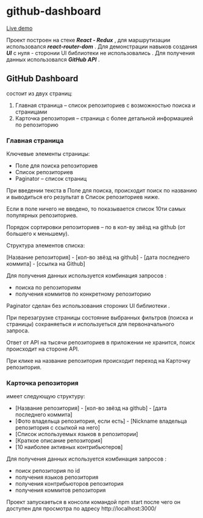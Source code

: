 # github-dashboard
[Live demo](https://github-dashboard.vercel.app)

Проект построен на стеке ***React - Redux*** , для маршрутизации использовался ***react-router-dom*** . 
Для демонстрации навыков создания ***UI*** с нуля - сторонии UI библиотеки не использовались . 
Для получения данных использовался ***GitHub API*** .

## GitHub Dashboard 
состоит из двух страниц:

1. Главная страница – список репозиториев с возможностью поиска и страницами
2. Карточка репозитория – страница с более детальной информацией по репозиторию

### Главная страница

Ключевые элементы страницы:

  * Поле для поиска репозиториев
  * Список репозиториев
  * Paginator – список страниц

При введении текста в Поле для поиска, происходит поиск по названию и выводиться его результат в Список репозиториев ниже.

Если в поле ничего не введено, то показывается список 10ти самых популярных репозиториев.

Порядок сортировки репозиториев – по в кол-ву звёзд на github (от большего к меньшему).

Структура элементов списка:

 [Название репозитория] - [кол-во звёзд на github] - [дата последнего коммита] - [ссылка на Github] 

Для получения данных используется комбинация запросов :
  *  поиска по репозиториям
  *  получения коммитов по конкретному репозиторию

Paginator сделан без использования стороних UI библиотеки .

При перезагрузке страницы состояние выбранных фильтров (поиска и страницы) сохраняеться и используеться для первоначального запроса.

Ответ от API на тысячи репозиториев в приложении не хранится, поиск происходит на стороне API.

При клике на название репозитория происходит переход на Карточку репозитория.

### Карточка репозитория
имеет следующую структуру:

  * [Название репозитория] - [кол-во звёзд на github] - [дата последнего коммита]
  * [Фото владельца репозитория, если есть] - [Nickname владельца репозитория с ссылкой на него]
  * [Список используемых языков в репозитории]
  * [Краткое описание репозитория]
  * [10 наиболее активных контрибьютеров]

Для получения данных используется комбинация запросов :
  *  поиск репозитория по id
  *  получения языков репозитория
  *  получения контрибьюторов репозитория
  *  получения коммитов репозитория    

Проект запускаеться в консоли командой 
  npm start 
после чего он доступен для просмотра по адресу
  http://localhost:3000/